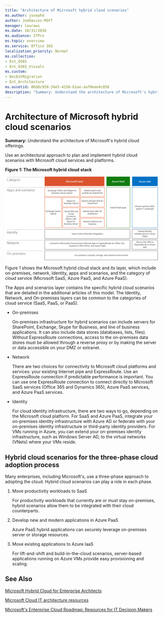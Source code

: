 ```yaml
---
title: "Architecture of Microsoft hybrid cloud scenarios"
ms.author: josephd
author: JoeDavies-MSFT
manager: laurawi
ms.date: 10/31/2016
ms.audience: ITPro
ms.topic: overview
ms.service: Office 365
localization_priority: Normal
ms.collection:
- Ent_O365
- Ent_O365_Visuals
ms.custom:
- DecEntMigration
- Ent_Architecture
ms.assetid: 06d8c959-39e5-4150-b1ae-aaf0eee4c058
description: "Summary: Understand the architecture of Microsoft's hybrid cloud offerings."
---
```


# Architecture of Microsoft hybrid cloud scenarios

 **Summary:** Understand the architecture of Microsoft's hybrid cloud offerings.
  
Use an architectural approach to plan and implement hybrid cloud scenarios with Microsoft cloud services and platforms.
  
**Figure 1: The Microsoft hybrid cloud stack**

![The Microsoft hybrid cloud stack](images/Hybrid_Poster/Hybrid_Cloud_Stack.png)
  
Figure 1 shows the Microsoft hybrid cloud stack and its layer, which include on-premises, network, Identity, apps and scenarios, and the category of cloud service (Microsoft SaaS, Azure PaaS, and Azure PaaS).
  
The Apps and scenarios layer contains the specific hybrid cloud scenarios that are detailed in the additional articles of this model. The Identity, Network, and On-premises layers can be common to the categories of cloud service (SaaS, PaaS, or PaaS).
  
- On-premises
    
    On-premises infrastructure for hybrid scenarios can include servers for SharePoint, Exchange, Skype for Business, and line of business applications. It can also include data stores (databases, lists, files). Without ExpressRoute connections, access to the on-premises data stores must be allowed through a reverse proxy or by making the server or data accessible on your DMZ or extranet.
    
- Network
    
    There are two choices for connectivity to Microsoft cloud platforms and services: your existing Internet pipe and ExpressRoute. Use an ExpressRoute connection if predictable performance is important. You can use one ExpressRoute connection to connect directly to Microsoft SaaS services (Office 365 and Dynamics 365), Azure PaaS services, and Azure PaaS services.
    
- Identity
    
    For cloud identity infrastructure, there are two ways to go, depending on the Microsoft cloud platform. For SaaS and Azure PaaS, integrate your on-premises identity infrastructure with Azure AD or federate with your on-premises identity infrastructure or third-party identity providers. For VMs running in Azure, you can extend your on-premises identity infrastructure, such as Windows Server AD, to the virtual networks (VNets) where your VMs reside.
    
## Hybrid cloud scenarios for the three-phase cloud adoption process

Many enterprises, including Microsoft's, use a three-phase approach to adopting the cloud. Hybrid cloud scenarios can play a role in each phase.
  
1. Move productivity workloads to SaaS
    
    For productivity workloads that currently are or must stay on-premises, hybrid scenarios allow them to be integrated with their cloud counterparts.
    
2. Develop new and modern applications in Azure PaaS
    
    Azure PaaS hybrid applications can securely leverage on-premises server or storage resources.
    
3. Move existing applications to Azure IaaS
    
    For lift-and-shift and build-in-the-cloud scenarios, server-based applications running on Azure VMs provide easy provisioning and scaling.
    
## See Also

[Microsoft Hybrid Cloud for Enterprise Architects](microsoft-hybrid-cloud-for-enterprise-architects.md)
  
[Microsoft Cloud IT architecture resources](microsoft-cloud-it-architecture-resources.md)

[Microsoft's Enterprise Cloud Roadmap: Resources for IT Decision Makers](https://sway.com/FJ2xsyWtkJc2taRD)

#### 



